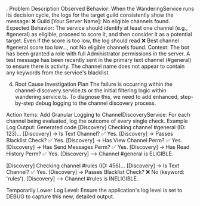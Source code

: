 . Problem Description
Observed Behavior: When the WanderingService runs its decision cycle, the logs for the target guild consistently show the message: ❌ Guild [Your Server Name]: No eligible channels found.
Expected Behavior: The service should identify at least one channel (e.g., #general) as eligible, proceed to score it, and then consider it as a potential target. Even if the score is too low, the log should read ❌ Best channel #general score too low..., not No eligible channels found.
Context:
The bot has been granted a role with full Administrator permissions in the server.
A test message has been recently sent in the primary text channel (#general) to ensure there is activity.
The channel name does not appear to contain any keywords from the service's blacklist.

4. Root Cause Investigation Plan
The failure is occurring within the channel-discovery.service.ts or the initial filtering logic within wandering.service.ts. To diagnose this, we need to add enhanced, step-by-step debug logging to the channel discovery process.

Action Items:
Add Granular Logging to ChannelDiscoveryService:
For each channel being evaluated, log the outcome of every single check.
Example Log Output:
Generated code
[Discovery] Checking channel #general (ID: 123)...
[Discovery] -> Is Text Channel? ✅ Yes.
[Discovery] -> Passes Blacklist Check? ✅ Yes.
[Discovery] -> Has View Channel Perm? ✅ Yes.
[Discovery] -> Has Send Messages Perm? ✅ Yes.
[Discovery] -> Has Read History Perm? ✅ Yes.
[Discovery] --> Channel #general is ELIGIBLE.

[Discovery] Checking channel #rules (ID: 456)...
[Discovery] -> Is Text Channel? ✅ Yes.
[Discovery] -> Passes Blacklist Check? ❌ No (keyword: 'rules').
[Discovery] --> Channel #rules is INELIGIBLE.

Temporarily Lower Log Level:
Ensure the application's log level is set to DEBUG to capture this new, detailed output.

